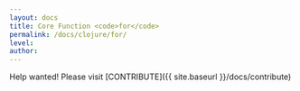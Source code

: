 ```yaml
---
layout: docs
title: Core Function <code>for</code>
permalink: /docs/clojure/for/
level: 
author: 
---
```


Help wanted! Please visit  [CONTRIBUTE]({{ site.baseurl }}/docs/contribute)
